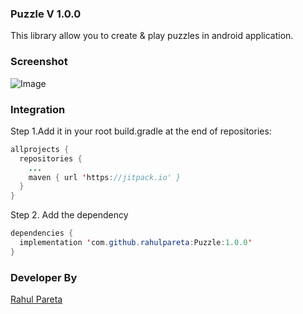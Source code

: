 ### Puzzle V 1.0.0

This library allow you to create & play puzzles in android application.

### Screenshot

![Image](https://image.ibb.co/e64Z3T/Webp_net_resizeimage.png)

### Integration

Step 1.Add it in your root build.gradle at the end of repositories:
```java
allprojects {
  repositories {
    ...
    maven { url 'https://jitpack.io' }
  }
}
```
Step 2. Add the dependency
```java
dependencies {
  implementation 'com.github.rahulpareta:Puzzle:1.0.0'
}
```
### Developer By
[Rahul Pareta](https://www.linkedin.com/in/rahulpareta111)
